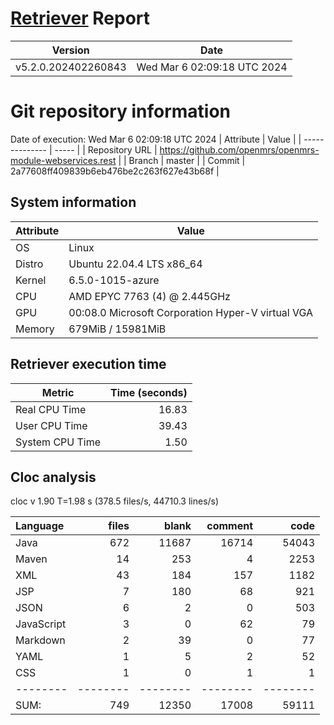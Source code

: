 # [Retriever](https://github.com/PalladioSimulator/Palladio-ReverseEngineering-Retriever) Report
| Version | Date |
| ------- | ---- |
| v5.2.0.202402260843 | Wed Mar  6 02:09:18 UTC 2024 |

# Git repository information
Date of execution: Wed Mar  6 02:09:18 UTC 2024
|    Attribute   | Value |
| -------------- | ----- |
| Repository URL | https://github.com/openmrs/openmrs-module-webservices.rest |
| Branch         | master |
| Commit         | 2a77608ff409839b6eb476be2c263f627e43b68f |


## System information
| Attribute | Value |
| --------- | ----- |
| OS | Linux  |
| Distro | Ubuntu 22.04.4 LTS x86_64  |
| Kernel | 6.5.0-1015-azure  |
| CPU | AMD EPYC 7763 (4) @ 2.445GHz  |
| GPU | 00:08.0 Microsoft Corporation Hyper-V virtual VGA  |
| Memory | 679MiB / 15981MiB  |

## Retriever execution time
| Metric | Time (seconds) |
| --- | ---: |
| Real CPU Time | 16.83 |
| User CPU Time | 39.43 |
| System CPU Time | 1.50 |
<!--
Explainations:
- __Real CPU Time__: actual time the command has run (can be less than total time spent in user and system mode for multi-threaded processes)
- __User CPU Time__: time the command has spent running in user mode
- __System CPU Time__: time the command has spent running in system or kernel mode
-->

## Cloc analysis
cloc v 1.90  T=1.98 s (378.5 files/s, 44710.3 lines/s)

Language|files|blank|comment|code
:-------|-------:|-------:|-------:|-------:
Java|672|11687|16714|54043
Maven|14|253|4|2253
XML|43|184|157|1182
JSP|7|180|68|921
JSON|6|2|0|503
JavaScript|3|0|62|79
Markdown|2|39|0|77
YAML|1|5|2|52
CSS|1|0|1|1
--------|--------|--------|--------|--------
SUM:|749|12350|17008|59111
